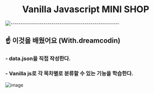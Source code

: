 <h1  align="center">Vanilla Javascript MINI SHOP</h1>

![-----------------------------------------------------](https://raw.githubusercontent.com/andreasbm/readme/master/assets/lines/rainbow.png)


## ☝️ 이것을 배웠어요 (With.dreamcodin)
###  - data.json을 직접 작성한다.  <br/>
###  - Vanilla js로 각 목차별로 분류할 수 있는 기능을 학습한다. 


![image](https://user-images.githubusercontent.com/98737388/211738368-af7c7fbe-7f10-43e5-b35d-c0f36c76c6fe.png)
